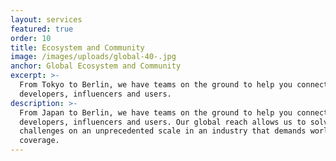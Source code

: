 ```yaml
---
layout: services
featured: true
order: 10
title: Ecosystem and Community
image: /images/uploads/global-40-.jpg
anchor: Global Ecosystem and Community
excerpt: >-
  From Tokyo to Berlin, we have teams on the ground to help you connect to local
  developers, influencers and users.
description: >-
  From Japan to Berlin, we have teams on the ground to help you connect to local
  developers, influencers and users. Our global reach allows us to solve
  challenges on an unprecedented scale in an industry that demands worldwide
  coverage.
---
```


